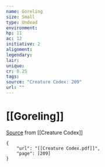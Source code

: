 ```yaml
---
name: Goreling
size: Small
type: Undead
environment: 
hp: 11
ac: 12
initiative: 2
alignment: 
legendary: 
lair: 
unique: 
cr: 0.25
tags: 
source: "Creature Codex: 209"
url: ""
---
```

# [[Goreling]]

[Source](zotero://open-pdf/library/items/NTNKJRHG?page=209) from [[Creature Codex]]

```pdf
{
	"url": "[[Creature Codex.pdf]]",
	"page": [209]
}
```

